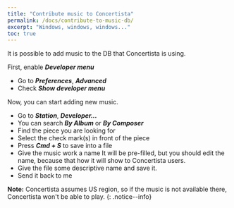 ```yaml
---
title: "Contribute music to Concertista"
permalink: /docs/contribute-to-music-db/
excerpt: "Windows, windows, windows..."
toc: true
---
```


It is possible to add music to the DB that Concertista is using.

First, enable ***Developer menu***

* Go to ***Preferences***, ***Advanced***
* Check ***Show developer menu***

Now, you can start adding new music.

* Go to ***Station***, ***Developer...***
* You can search ***By Album*** or ***By Composer***
* Find the piece you are looking for
* Select the check mark(s) in front of the piece
* Press ***Cmd + S*** to save into a file
* Give the music work a name
  It will be pre-filled, but you should edit the name, because that how it will show to Concertista users.
* Give the file some descriptive name and save it.
* Send it back to me

**Note:** Concertista assumes US region, so if the music is not available there, Concertista won't be able to play.
{: .notice--info}
